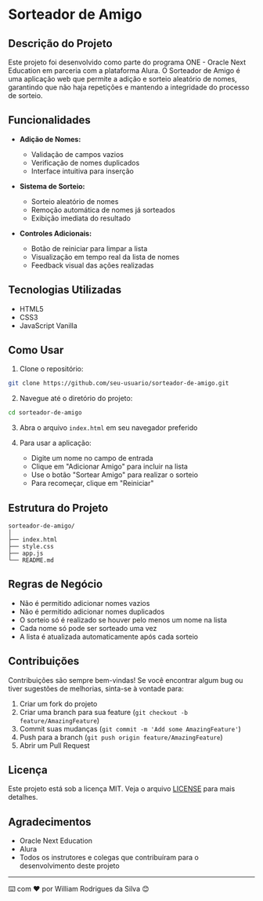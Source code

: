 # Sorteador de Amigo

## Descrição do Projeto

Este projeto foi desenvolvido como parte do programa ONE - Oracle Next Education em parceria com a plataforma Alura. O Sorteador de Amigo é uma aplicação web que permite a adição e sorteio aleatório de nomes, garantindo que não haja repetições e mantendo a integridade do processo de sorteio.

## Funcionalidades

- **Adição de Nomes:**
  - Validação de campos vazios
  - Verificação de nomes duplicados
  - Interface intuitiva para inserção

- **Sistema de Sorteio:**
  - Sorteio aleatório de nomes
  - Remoção automática de nomes já sorteados
  - Exibição imediata do resultado

- **Controles Adicionais:**
  - Botão de reiniciar para limpar a lista
  - Visualização em tempo real da lista de nomes
  - Feedback visual das ações realizadas

## Tecnologias Utilizadas

- HTML5
- CSS3
- JavaScript Vanilla

## Como Usar

1. Clone o repositório:
```bash
git clone https://github.com/seu-usuario/sorteador-de-amigo.git
```

2. Navegue até o diretório do projeto:
```bash
cd sorteador-de-amigo
```

3. Abra o arquivo `index.html` em seu navegador preferido

4. Para usar a aplicação:
   - Digite um nome no campo de entrada
   - Clique em "Adicionar Amigo" para incluir na lista
   - Use o botão "Sortear Amigo" para realizar o sorteio
   - Para recomeçar, clique em "Reiniciar"

## Estrutura do Projeto

```
sorteador-de-amigo/
│
├── index.html
├── style.css
├── app.js
└── README.md
```

## Regras de Negócio

- Não é permitido adicionar nomes vazios
- Não é permitido adicionar nomes duplicados
- O sorteio só é realizado se houver pelo menos um nome na lista
- Cada nome só pode ser sorteado uma vez
- A lista é atualizada automaticamente após cada sorteio

## Contribuições

Contribuições são sempre bem-vindas! Se você encontrar algum bug ou tiver sugestões de melhorias, sinta-se à vontade para:

1. Criar um fork do projeto
2. Criar uma branch para sua feature (`git checkout -b feature/AmazingFeature`)
3. Commit suas mudanças (`git commit -m 'Add some AmazingFeature'`)
4. Push para a branch (`git push origin feature/AmazingFeature`)
5. Abrir um Pull Request

## Licença

Este projeto está sob a licença MIT. Veja o arquivo [LICENSE](LICENSE) para mais detalhes.

## Agradecimentos

- Oracle Next Education
- Alura
- Todos os instrutores e colegas que contribuíram para o desenvolvimento deste projeto

---
⌨️ com ❤️ por William Rodrigues da Silva 😊
